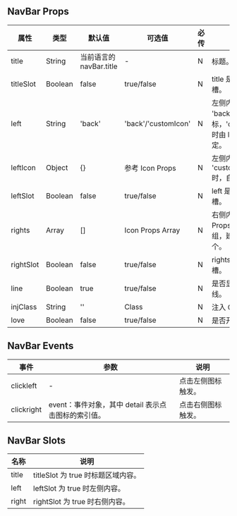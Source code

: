 ## NavBar Props

| 属性      | 类型    | 默认值                  | 可选值              | 必传 | 说明                                                                |
| --------- | ------- | ----------------------- | ------------------- | ---- | ------------------------------------------------------------------- |
| title     | String  | 当前语言的 navBar.title | -                   | N    | 标题。                                                              |
| titleSlot | Boolean | false                   | true/false          | N    | title 是否使用插槽。                                                |
| left      | String  | 'back'                  | 'back'/'customIcon' | N    | 左侧内容，默认为 'back' 返回图标，'customIcon' 时由 leftIcon 决定。 |
| leftIcon  | Object  | {}                      | 参考 Icon Props     | N    | 左侧内容为 'customIcon' 时，自定义图标。                            |
| leftSlot  | Boolean | false                   | true/false          | N    | left 是否使用插槽。                                                 |
| rights    | Array   | []                      | Icon Props Array    | N    | 右侧内容，Icon Props 组成的数组，建议不超过三个。                   |
| rightSlot | Boolean | false                   | true/false          | N    | rights 是否使用插槽。                                               |
| line      | Boolean | true                    | true/false          | N    | 是否显示底部分割线。                                                |
| injClass  | String  | ''                      | Class               | N    | 注入 CSS 名称。                                                     |
| love      | Boolean | false                   | true/false          | N    | 是否开启关爱版。                                                    |

## NavBar Events

| 事件       | 参数                                                | 说明               |
| ---------- | --------------------------------------------------- | ------------------ |
| clickleft  | -                                                   | 点击左侧图标触发。 |
| clickright | event：事件对象，其中 detail 表示点击图标的索引值。 | 点击右侧图标触发。 |

## NavBar Slots

| 名称  | 说明                               |
| ----- | ---------------------------------- |
| title | titleSlot 为 true 时标题区域内容。 |
| left  | leftSlot 为 true 时左侧内容。      |
| right | rightSlot 为 true 时右侧内容。     |
